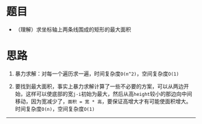 # 题目
* （理解）求坐标轴上两条线围成的矩形的最大面积
# 思路
1. 暴力求解：对每一个遍历求一遍，时间复杂度`O(n^2)`，空间复杂度`O(1)`

2. 要找到最大面积，事实上暴力求解计算了一些不必要的方案，可以从两边开始，这样可以使底部的宽`j-i`初始为最大，然后从高`height`较小的那边向中间移动，因为宽减少了，`面积 = 宽 * 高`，要保证高增大才有可能使面积增大。时间复杂度`O(n)`，空间复杂度`O(1)`
---